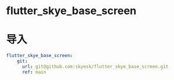 # flutter_skye_base_screen

# 导入
```yaml
flutter_skye_base_screen:
    git:
      url: git@github.com:skyesk/flutter_skye_base_screen.git
      ref: main
```